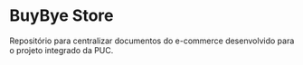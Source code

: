 # BuyBye Store
Repositório para centralizar documentos do e-commerce desenvolvido para o projeto integrado da PUC.
